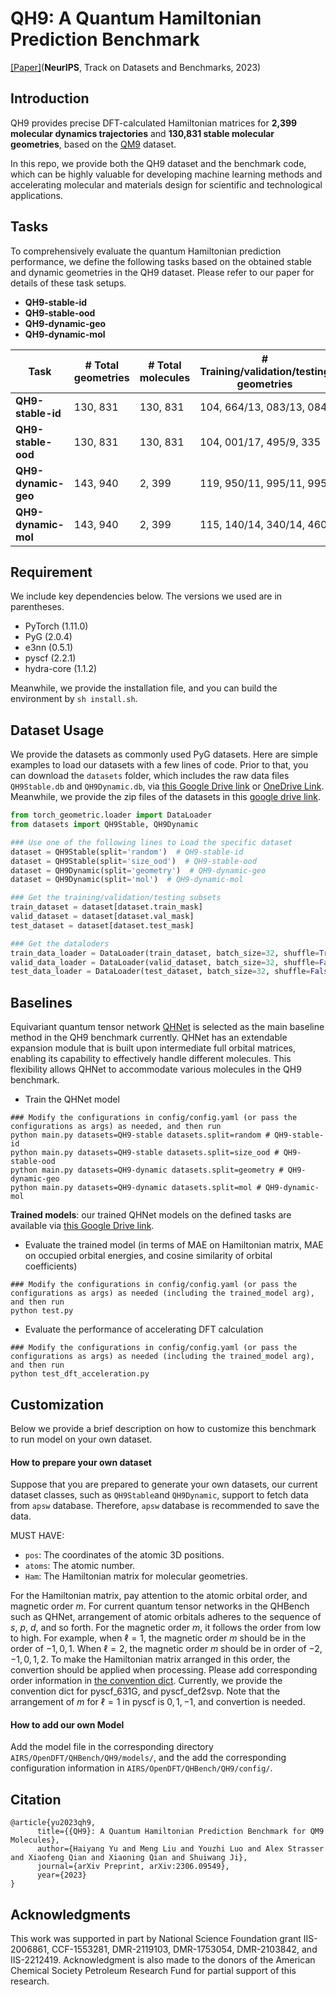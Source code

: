# QH9: A Quantum Hamiltonian Prediction Benchmark

[[Paper]](https://arxiv.org/abs/2306.09549)(**NeurIPS**, Track on Datasets and Benchmarks, 2023)

## Introduction

QH9 provides precise DFT-calculated Hamiltonian matrices for **2,399 molecular dynamics trajectories** and **130,831  stable molecular geometries**, based on the [QM9](http://quantum-machine.org/datasets/) dataset.

In this repo, we provide both the QH9 dataset and the benchmark code, which can be highly valuable for developing machine learning methods and accelerating molecular and materials design for scientific and technological applications.


## Tasks

To comprehensively evaluate the quantum Hamiltonian prediction performance, we define the following tasks based on the obtained stable and dynamic geometries in the QH9 dataset. Please refer to our paper for details of these task setups.

* **QH9-stable-id** 
* **QH9-stable-ood** 
* **QH9-dynamic-geo** 
* **QH9-dynamic-mol** 

| Task | # Total geometries | # Total molecules | # Training/validation/testing geometries|
| -------- | -------- | -------- | -------- |
|**QH9-stable-id** | 130, 831 | 130, 831 | 104, 664/13, 083/13, 084|
|**QH9-stable-ood** | 130, 831 | 130, 831 | 104, 001/17, 495/9, 335|
|**QH9-dynamic-geo** | 143, 940 | 2, 399 | 119, 950/11, 995/11, 995|
|**QH9-dynamic-mol** | 143, 940 | 2, 399 | 115, 140/14, 340/14, 460|

## Requirement

We include key dependencies below. The versions we used are in parentheses. 
* PyTorch (1.11.0)
* PyG (2.0.4)
* e3nn (0.5.1)
* pyscf (2.2.1)
* hydra-core (1.1.2)

Meanwhile, we provide the installation file, and you can build the environment by `sh install.sh`.


## Dataset Usage
We provide the datasets as commonly used PyG datasets. Here are simple examples to load our datasets with a few lines of code. Prior to that, you can download the `datasets` folder, which includes the raw data files `QH9Stable.db` and `QH9Dynamic.db`, via [this Google Drive link](https://drive.google.com/drive/folders/13pPgBh3XvN2FCpowfnA8TT4VJ0OTceNM?usp=sharing) or [OneDrive Link](https://tamucs-my.sharepoint.com/:f:/g/personal/haiyang_tamu_edu/Ev4XIVcumhVFtaI8lUkIHXABHkKnKgWSJ5LYZOo67UKO0g?e=tsXkT1). Meanwhile, we provide the zip files of the datasets in this [google drive link](https://drive.google.com/drive/u/0/folders/1LXTC8uaOQzmb76FsuGfwSocAbK5Hshfj).

```python
from torch_geometric.loader import DataLoader
from datasets import QH9Stable, QH9Dynamic

### Use one of the following lines to Load the specific dataset
dataset = QH9Stable(split='random')  # QH9-stable-id
dataset = QH9Stable(split='size_ood')  # QH9-stable-ood
dataset = QH9Dynamic(split='geometry')  # QH9-dynamic-geo
dataset = QH9Dynamic(split='mol')  # QH9-dynamic-mol

### Get the training/validation/testing subsets
train_dataset = dataset[dataset.train_mask]
valid_dataset = dataset[dataset.val_mask]
test_dataset = dataset[dataset.test_mask]

### Get the dataloders
train_data_loader = DataLoader(train_dataset, batch_size=32, shuffle=True)
valid_data_loader = DataLoader(valid_dataset, batch_size=32, shuffle=False)
test_data_loader = DataLoader(test_dataset, batch_size=32, shuffle=False)
```

## Baselines
Equivariant quantum tensor network [QHNet](https://arxiv.org/abs/2306.04922) is selected as the main baseline method in the QH9 benchmark currently. QHNet has an extendable expansion module that is built upon intermediate full orbital matrices, enabling its capability to effectively handle different molecules. This flexibility allows QHNet to accommodate various molecules in the QH9 benchmark.

* Train the QHNet model

```shell script
### Modify the configurations in config/config.yaml (or pass the configurations as args) as needed, and then run
python main.py datasets=QH9-stable datasets.split=random # QH9-stable-id
python main.py datasets=QH9-stable datasets.split=size_ood # QH9-stable-ood
python main.py datasets=QH9-dynamic datasets.split=geometry # QH9-dynamic-geo
python main.py datasets=QH9-dynamic datasets.split=mol # QH9-dynamic-mol
```

**Trained models**: our trained QHNet models on the defined tasks are available via [this Google Drive link](https://drive.google.com/drive/folders/10ebqIWLrZ672A9bFg9wLe48F-nsz7za3?usp=share_link).

* Evaluate the trained model (in terms of MAE on Hamiltonian matrix, MAE on occupied orbital energies, and  cosine similarity of orbital coefficients)
```shell script
### Modify the configurations in config/config.yaml (or pass the configurations as args) as needed (including the trained_model arg), and then run
python test.py
```

* Evaluate the performance of accelerating DFT calculation
```shell script
### Modify the configurations in config/config.yaml (or pass the configurations as args) as needed (including the trained_model arg), and then run
python test_dft_acceleration.py
```

## Customization
Below we provide a brief description on how to customize this benchmark to run model on your own dataset.

#### How to prepare your own dataset
Suppose that you are prepared to generate your own datasets, our current dataset classes, such as `QH9Stable`and `QH9Dynamic`, support to fetch data from `apsw` database.
Therefore, `apsw` database is recommended to save the data.

MUST HAVE:
* `pos`: The coordinates of the atomic 3D positions.
* `atoms`: The atomic number.
* `Ham`: The Hamiltonian matrix for molecular geometries.

For the Hamiltonian matrix, pay attention to the atomic orbital order, and magnetic order $m$.
For current quantum tensor networks in the QHBench such as QHNet, arrangement of atomic orbitals adheres to the sequence of $s$, $p$, $d$, and so forth.
For the magnetic order $m$, it follows the order from low to high. 
For example, when $\ell = 1$, the magnetic order $m$ should be in the order of $-1, 0, 1$.
When $\ell = 2$, the magnetic order $m$ should be in order of $-2, -1, 0, 1, 2$.
To make the Hamiltonian matrix arranged in this order, the convertion should be applied when processing. 
Please add corresponding order information in [the convention dict](https://github.com/divelab/AIRS/blob/46802e963505caef90e57f213314db9800004e01/OpenDFT/QHBench/QH9/datasets.py#L21).
Currently, we provide the convention dict for pyscf_631G, and pyscf_def2svp. Note that the arrangement of $m$ for $\ell=1$ in pyscf is $0, 1, -1$, and convertion is needed.

#### How to add our own Model
Add the model file in the corresponding directory `AIRS/OpenDFT/QHBench/QH9/models/`, and the add the corresponding configuration information in `AIRS/OpenDFT/QHBench/QH9/config/`. 

## Citation
```
@article{yu2023qh9,
      title={{QH9}: A Quantum Hamiltonian Prediction Benchmark for QM9 Molecules}, 
      author={Haiyang Yu and Meng Liu and Youzhi Luo and Alex Strasser and Xiaofeng Qian and Xiaoning Qian and Shuiwang Ji},
      journal={arXiv Preprint, arXiv:2306.09549},
      year={2023}
}
```

## Acknowledgments
This work was supported in part by National Science Foundation grant IIS-2006861, CCF-1553281, DMR-2119103, DMR-1753054, DMR-2103842, and IIS-2212419. Acknowledgment is also made to the donors of the American Chemical Society Petroleum Research Fund for partial support of this research.
